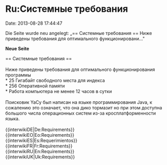 Ru:Системные требования
=======================

Date: 2013-08-28 17:44:47

Die Seite wurde neu angelegt: „== Системные требования == Ниже приведены
требования для оптимального функционировани..."

**Neue Seite**

<div>

== Системные требования ==\
\
Ниже приведены требования для оптимального функционирования программы\
\* 25 Гигабайт свободного места для индекса\
\* 256 Оперативной памяти\
\* Работа компьютера не менее 12 часов в сутки\
\
Поисковик YaCy был написан на языке программирования Java, к сожалению
это означает, что она дико тормазит но при этом доступна большого числа
операционных систем из-за кросплатформенности языка.\
\
{{interwikiDE\|De:Requirements}}\
{{interwikiEO\|Eo:Requirements}}\
{{interwikiES\|Es:Requerimientos}}\
{{interwikiFR\|Fr:Requirements}}\
{{interwikiRU\|En:Requirements}}\
{{interwikiUK\|Uk:Requirements}}

</div>
